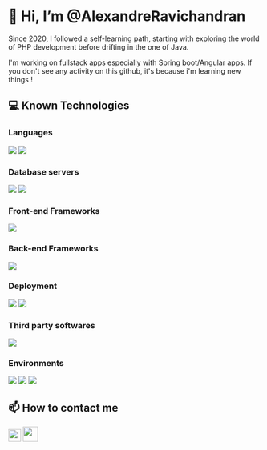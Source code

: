 # 👋 Hi, I’m @AlexandreRavichandran
Since 2020, I followed a self-learning path, starting with exploring the world of PHP development before drifting in the one of Java.

I'm working on fullstack apps especially with Spring boot/Angular apps. If you don't see any activity on this github, it's because i'm learning new things !

## 💻 Known Technologies

### Languages 

<img src="https://img.shields.io/badge/JAVA-red?style=for-the-badge&logoColor=white&labelColor=orange&color=red">
<img src="https://img.shields.io/badge/TYPESCRIPT-blue?style=for-the-badge&logo=typescript&logoColor=white&labelColor=blue&color=blue">

### Database servers

<img src="https://img.shields.io/badge/MYSQL-orange?style=for-the-badge&logo=mysql&logoColor=white&labelColor=orange&color=orange">
<img src="https://img.shields.io/badge/POSTGRES-blue?style=for-the-badge&logo=postgresql&logoColor=white&labelColor=blue&color=blue">

### Front-end Frameworks

<img src="https://img.shields.io/badge/ANGULAR-red?style=for-the-badge&logo=angular&logoColor=white&labelColor=red&color=red">

### Back-end Frameworks
<img src="https://img.shields.io/badge/SPRING%20BOOT-green?style=for-the-badge&logo=spring&logoColor=white&labelColor=green&color=green">

### Deployment 

<img src="https://img.shields.io/badge/AWS-orange?style=for-the-badge&logo=amazonec2&logoColor=white&labelColor=orange&color=orange">
<img src="https://img.shields.io/badge/JENKINS-orange?style=for-the-badge&logo=jenkins&logoColor=white&labelColor=orange&color=orange">

### Third party softwares
<img src="https://img.shields.io/badge/RABBITMQ-orange?style=for-the-badge&logoColor=white&labelColor=orange&color=orange">

### Environments

<img src="https://img.shields.io/badge/GIT-orange?style=for-the-badge&logo=git&logoColor=white&labelColor=orange&color=orange">
<img src="https://img.shields.io/badge/LINUX-grey?style=for-the-badge&logo=linux&logoColor=white&labelColor=grey&color=grey">
<img src="https://img.shields.io/badge/DOCKER-blue?style=for-the-badge&logo=docker&logoColor=white&labelColor=blue&color=blue">

## 📫 How to contact me

<p>
 <a href="https://www.linkedin.com/in/alexandre-ravichandran-246743142"><img src="https://cdn-icons-png.flaticon.com/512/174/174857.png" width="25"></a>
 <a href="mailto:alexandre.ravichandran@gmail.com"><img src="https://cdn.worldvectorlogo.com/logos/gmail-icon.svg" width="30"></a>
</p>
